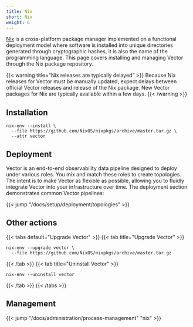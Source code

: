 ```yaml
---
title: Nix
short: Nix
weight: 6
---
```


[Nix] is a cross-platform package manager implemented on a functional deployment model where software is installed into unique directories generated through cryptographic hashes, it is also the name of the programming language. This page covers installing and managing Vector through the Nix package repository.

{{< warning title="Nix releases are typically delayed" >}}
Because Nix releases for Vector must be manually updated, expect delays between official Vector releases and release of the Nix package. New Vector packages for Nix are typically available within a few days.
{{< /warning >}}

## Installation

```shell
nix-env --install \
  --file https://github.com/NixOS/nixpkgs/archive/master.tar.gz \
  --attr vector
```

## Deployment

Vector is an end-to-end observability data pipeline designed to deploy under various roles. You mix and match these roles to create topologies. The intent is to make Vector as flexible as possible, allowing you to fluidly integrate Vector into your infrastructure over time. The deployment section demonstrates common Vector pipelines:

{{< jump "/docs/setup/deployment/topologies" >}}

## Other actions

{{< tabs default="Upgrade Vector" >}}
{{< tab title="Upgrade Vector" >}}
```shell
nix-env --upgrade vector \
  --file https://github.com/NixOS/nixpkgs/archive/master.tar.gz
```
{{< /tab >}}
{{< tab title="Uninstall Vector" >}}
```shell
nix-env --uninstall vector
```
{{< /tab >}}
{{< /tabs >}}

## Management

{{< jump "/docs/administration/process-management" "nix" >}}

[nix]: https://nixos.org
